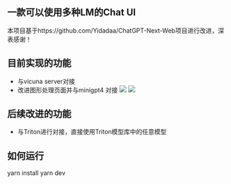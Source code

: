## 一款可以使用多种LM的Chat UI

本项目基于https://github.com/Yidadaa/ChatGPT-Next-Web项目进行改进，深表感谢！



## 目前实现的功能
- 与vicuna server对接
- 改进图形处理页面并与minigpt4 对接
![](https://pic.imgdb.cn/item/649e39381ddac507ccb15a58.png)
![](https://pic.imgdb.cn/item/649e39381ddac507ccb1597f.png)


## 后续改进的功能
- 与Triton进行对接，直接使用Triton模型库中的任意模型

## 如何运行
yarn install 
yarn dev